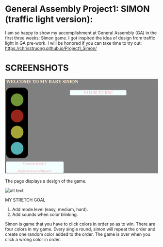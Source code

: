 # General Assembly Project1: SIMON (traffic light version):
I am so happy to show my accomplishment at General Assembly (GA) in the first three weeks: Simon game. I got inspired the idea of design from traffic light in GA pre-work. I will be honored if you can take time to try out: https://chrisstruong.github.io/Project1_Simon/

# SCREENSHOTS
![alt text](https://raw.githubusercontent.com/Chrisstruong/Project1_Simon/main/Screen%20Shot%202022-11-20%20at%206.21.25%20PM.png)

The page displays a design of the game.

![alt text](https://i.imgur.com/rpyC073.png)














MY STRETCH GOAL

1) Add mode level (easy, medium, hard).
2) Add sounds when color blinking.

Simon is game that you have to click colors in order so as to win. There are four colors in my game. Every single round, simon will repeat the order and create one random color added to the order. The game is over when you click a wrong color in order. 